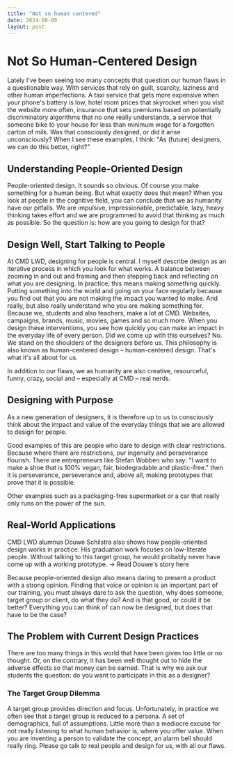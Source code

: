 ```yaml
---
title: "Not so human centered"
date: 2024-08-08
layout: post
---
```


# Not So Human-Centered Design

Lately I've been seeing too many concepts that question our human flaws in a questionable way. With services that rely on guilt, scarcity, laziness and other human imperfections. A taxi service that gets more expensive when your phone's battery is low, hotel room prices that skyrocket when you visit the website more often, insurance that sets premiums based on potentially discriminatory algorithms that no one really understands, a service that someone bike to your house for less than minimum wage for a forgotten carton of milk. Was that consciously designed, or did it arise unconsciously? When I see these examples, I think: "As (future) designers, we can do this better, right?"


## Understanding People-Oriented Design

People-oriented design. It sounds so obvious. Of course you make something for a human being. But what exactly does that mean? When you look at people in the cognitive field, you can conclude that we as humanity have our pitfalls. We are impulsive, impressionable, predictable, lazy, heavy thinking takes effort and we are programmed to avoid that thinking as much as possible. So the question is: how are you going to design for that?

## Design Well, Start Talking to People

At CMD LWD, designing for people is central. I myself describe design as an iterative process in which you look for what works. A balance between zooming in and out and framing and then stepping back and reflecting on what you are designing. In practice, this means making something quickly. Putting something into the world and going on your face regularly because you find out that you are not making the impact you wanted to make. And really, but also really understand who you are making something for. Because we, students and also teachers, make a lot at CMD. Websites, campaigns, brands, music, movies, games and so much more. When you design these interventions, you see how quickly you can make an impact in the everyday life of every person. Did we come up with this ourselves? No. We stand on the shoulders of the designers before us. This philosophy is also known as human-centered design – human-centered design. That's what it's all about for us.

In addition to our flaws, we as humanity are also creative, resourceful, funny, crazy, social and – especially at CMD – real nerds.

## Designing with Purpose

As a new generation of designers, it is therefore up to us to consciously think about the impact and value of the everyday things that we are allowed to design for people.

Good examples of this are people who dare to design with clear restrictions. Because where there are restrictions, our ingenuity and perseverance flourish. There are entrepreneurs like Stefan Wobben who say: "I want to make a shoe that is 100% vegan, fair, biodegradable and plastic-free." then it is perseverance, perseverance and, above all, making prototypes that prove that it is possible.

Other examples such as a packaging-free supermarket or a car that really only runs on the power of the sun.

## Real-World Applications

CMD LWD alumnus Douwe Schilstra also shows how people-oriented design works in practice. His graduation work focuses on low-literate people. Without talking to this target group, he would probably never have come up with a working prototype. → Read Douwe's story here

Because people-oriented design also means daring to present a product with a strong opinion. Finding that voice or opinion is an important part of our training, you must always dare to ask the question, why does someone, target group or client, do what they do? And is that good, or could it be better? Everything you can think of can now be designed, but does that have to be the case?

## The Problem with Current Design Practices

There are too many things in this world that have been given too little or no thought. Or, on the contrary, it has been well thought out to hide the adverse effects so that money can be earned. That is why we ask our students the question: do you want to participate in this as a designer?

### The Target Group Dilemma

A target group provides direction and focus. Unfortunately, in practice we often see that a target group is reduced to a persona. A set of demographics, full of assumptions. Little more than a mediocre excuse for not really listening to what human behavior is, where you offer value. When you are inventing a person to validate the concept, an alarm bell should really ring. Please go talk to real people and design for us, with all our flaws.
